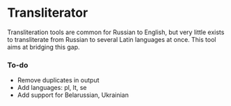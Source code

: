 Transliterator
====

Transliteration tools are common for Russian to English, but very little exists to transliterate from Russian to several Latin languages at once. This tool aims at bridging this gap.

### To-do

* Remove duplicates in output
* Add languages: pl, lt, se
* Add support for Belarussian, Ukrainian
